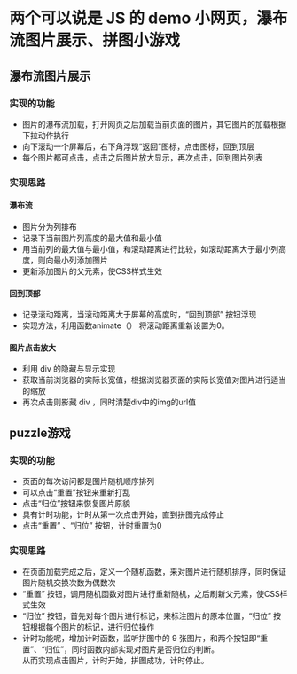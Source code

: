# 两个可以说是 JS 的 demo 小网页，瀑布流图片展示、拼图小游戏

## 瀑布流图片展示

### 实现的功能

- 图片的瀑布流加载，打开网页之后加载当前页面的图片，其它图片的加载根据下拉动作执行
- 向下滚动一个屏幕后，右下角浮现“返回”图标，点击图标，回到顶层
- 每个图片都可点击，点击之后图片放大显示，再次点击，回到图片列表

### 实现思路

#### 瀑布流

- 图片分为列排布
- 记录下当前图片列高度的最大值和最小值
- 用当前列的最大值与最小值，和滚动距离进行比较，如滚动距离大于最小列高度，则向最小列添加图片
- 更新添加图片的父元素，使CSS样式生效

#### 回到顶部

- 记录滚动距离，当滚动距离大于屏幕的高度时，“回到顶部” 按钮浮现
- 实现方法，利用函数animate（） 将滚动距离重新设置为0。

#### 图片点击放大

- 利用 div 的隐藏与显示实现
- 获取当前浏览器的实际长宽值，根据浏览器页面的实际长宽值对图片进行适当的缩放
- 再次点击则影藏 div ，同时清楚div中的img的url值


## puzzle游戏

### 实现的功能

- 页面的每次访问都是图片随机顺序排列
- 可以点击“重置”按钮来重新打乱
- 点击“归位”按钮来恢复图片原貌
- 具有计时功能，计时从第一次点击开始，直到拼图完成停止
- 点击“重置” 、“归位” 按钮，计时重置为0

### 实现思路

- 在页面加载完成之后，定义一个随机函数，来对图片进行随机排序，同时保证图片随机交换次数为偶数次
- “重置” 按钮，调用随机函数对图片进行重新随机，之后刷新父元素，使CSS样式生效
- “归位” 按钮，首先对每个图片进行标记，来标注图片的原本位置，“归位” 按钮根据每个图片的标记，进行归位操作
- 计时功能呢，增加计时函数，监听拼图中的 9 张图片，和两个按钮即“重置”、“归位”，同时函数内部实现对图片是否归位的判断。  
从而实现点击图片，计时开始，拼图成功，计时停止。